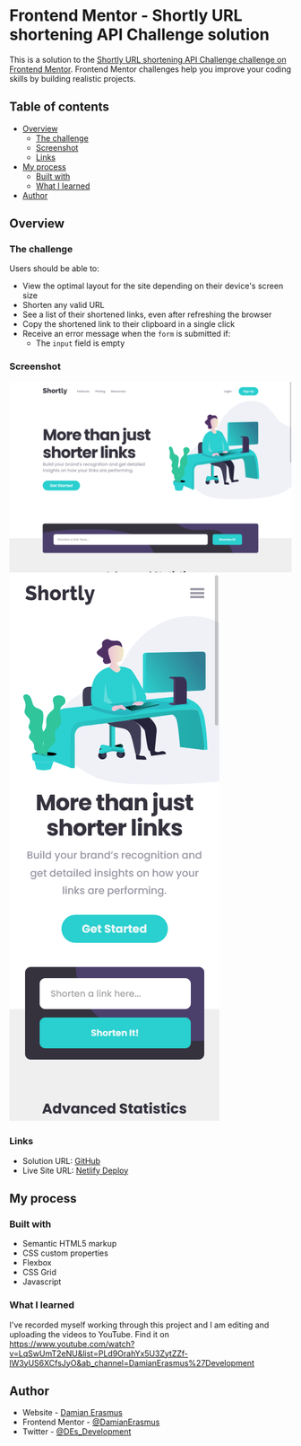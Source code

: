 # Frontend Mentor - Shortly URL shortening API Challenge solution

This is a solution to the [Shortly URL shortening API Challenge challenge on Frontend Mentor](https://www.frontendmentor.io/challenges/url-shortening-api-landing-page-2ce3ob-G). Frontend Mentor challenges help you improve your coding skills by building realistic projects. 

## Table of contents

- [Overview](#overview)
  - [The challenge](#the-challenge)
  - [Screenshot](#screenshot)
  - [Links](#links)
- [My process](#my-process)
  - [Built with](#built-with)
  - [What I learned](#what-i-learned)
- [Author](#author)

## Overview

### The challenge

Users should be able to:

- View the optimal layout for the site depending on their device's screen size
- Shorten any valid URL
- See a list of their shortened links, even after refreshing the browser
- Copy the shortened link to their clipboard in a single click
- Receive an error message when the `form` is submitted if:
  - The `input` field is empty

### Screenshot

![Desktop Version](./desktop.png)
![Mobile Version](./mobile.png)

### Links

- Solution URL: [GitHub](https://github.com/DamianErasmus/urlshorteningapi)
- Live Site URL: [Netlify Deploy](https://deshorterlinks.netlify.app)

## My process

### Built with

- Semantic HTML5 markup
- CSS custom properties
- Flexbox
- CSS Grid
- Javascript

### What I learned

I've recorded myself working through this project and I am editing and uploading the videos to YouTube.
Find it on https://www.youtube.com/watch?v=LqSwUmT2eNU&list=PLd9OrahYx5U3ZytZZf-lW3yUS6XCfsJyO&ab_channel=DamianErasmus%27Development

## Author

- Website - [Damian Erasmus](https://damianerasmus.com)
- Frontend Mentor - [@DamianErasmus](https://www.frontendmentor.io/profile/DamianErasmus)
- Twitter - [@DEs_Development](https://twitter.com/DEs_Development)

